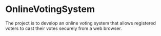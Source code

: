 # OnlineVotingSystem
The project is to develop an online voting system that allows registered voters to cast their votes securely from a web browser.
